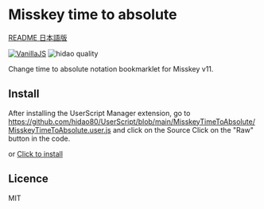 # Misskey time to absolute

[README 日本語版](./README_ja.md)

[![VanillaJS](https://img.shields.io/badge/Framework-VanillaJS-blue.svg)](http://vanilla-js.com/)
![hidao quality](https://img.shields.io/badge/hidao-quality-orange.svg)

Change time to absolute notation bookmarklet for Misskey v11.

## Install
After installing the UserScript Manager extension, go to https://github.com/hidao80/UserScript/blob/main/MisskeyTimeToAbsolute/MisskeyTimeToAbsolute.user.js and click on the Source Click on the "Raw" button in the code.

or [Click to install](https://github.com/hidao80/UserScript/raw/main/MisskeyTimeToAbsolute/MisskeyTimeToAbsolute.user.js)

## Licence

MIT
